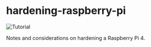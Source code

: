# hardening-raspberry-pi
![Tutorial](https://img.shields.io/badge/-Tutorial-green.svg)

Notes and considerations on hardening a Raspberry Pi 4.
